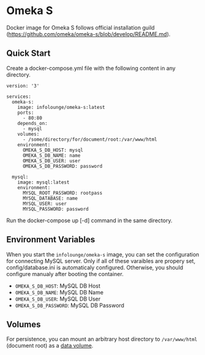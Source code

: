 # Omeka S
Docker image for Omeka S follows official installation guild (https://github.com/omeka/omeka-s/blob/develop/README.md).

## Quick Start
Create a docker-compose.yml file with the following content in any directory.

```
version: '3'

services:
  omeka-s:
    image: infolounge/omeka-s:latest
    ports:
      - 80:80
    depends_on:
      - mysql
    volumes:
      - /some/directory/for/document/root:/var/www/html
    environment:
      OMEKA_S_DB_HOST: mysql
      OMEKA_S_DB_NAME: name
      OMEKA_S_DB_USER: user
      OMEKA_S_DB_PASSWORD: password

  mysql:
    image: mysql:latest
    environment:
      MYSQL_ROOT_PASSWORD: rootpass
      MYSQL_DATABASE: name
      MYSQL_USER: user
      MYSQL_PASSWORD: password
```

Run the docker-compose up [-d] command in the same directory.

## Environment Variables
When you start the `infolounge/omeka-s` image, you can set the configuration for connecting MySQL server. Only if all of these varaibles are propery set, config/database.ini is automaticaly configured. Otherwise, you should configure manualy after booting the container.

- `OMEKA_S_DB_HOST`: MySQL DB Host
- `OMEKA_S_DB_NAME`: MySQL DB Name
- `OMEKA_S_DB_USER`: MySQL DB User
- `OMEKA_S_DB_PASSWORD`: MySQL DB Password

## Volumes
For persistence, you can mount an arbitrary host directory to `/var/www/html` (document root) as a [data volume](https://docs.docker.com/storage/volumes/).

